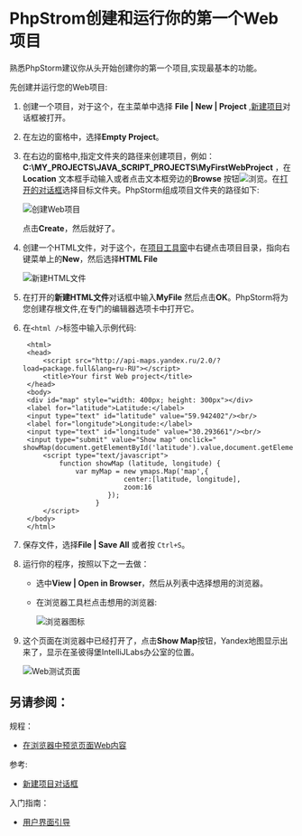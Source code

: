 # PhpStrom创建和运行你的第一个Web项目

熟悉PhpStorm建议你从头开始创建你的第一个项目,实现最基本的功能。

先创建并运行您的Web项目:

1. 创建一个项目，对于这个，在主菜单中选择 **File | New | Project** ,[新建项目](https://jellychendeveloper.gitbooks.io/phpstorm/%E5%8F%82%E8%80%83/%E5%AF%B9%E8%AF%9D%E6%A1%86/%E6%96%B0%E5%BB%BA%E9%A1%B9%E7%9B%AE%E5%AF%B9%E8%AF%9D%E6%A1%86/README.md)对话框被打开。

2. 在左边的窗格中，选择**Empty Project**。

3. 在右边的窗格中,指定文件夹的路径来创建项目，例如：**C:\MY_PROJECTS\JAVA_SCRIPT_PROJECTS\MyFirstWebProject** ，在**Location** 文本框手动输入或者点击文本框旁边的**Browse** 按钮![浏览](http://image.jellychen.cn/uploads/2016/10/browseButton.png)。在[打开的对话框](https://jellychendeveloper.gitbooks.io/phpstorm/%E5%8F%82%E8%80%83/%E5%AF%B9%E8%AF%9D%E6%A1%86/%E9%80%89%E6%8B%A9%E8%B7%AF%E5%BE%84%E5%AF%B9%E8%AF%9D%E6%A1%86.md)选择目标文件夹。PhpStorm组成项目文件夹的路径如下:

   ![创建Web项目](http://image.jellychen.cn/uploads/2016/10/webstdcreateNewProject.png)

   点击**Create**，然后就好了。

4. 创建一个HTML文件，对于这个，在[项目工具窗](https://jellychendeveloper.gitbooks.io/phpstorm/%E5%8F%82%E8%80%83/%E5%B7%A5%E5%85%B7%E7%AA%97%E5%8F%82%E8%80%83/%E9%A1%B9%E7%9B%AE%E5%B7%A5%E5%85%B7%E7%AA%97.md)中右键点击项目目录，指向右键菜单上的**New**，然后选择**HTML File**

   ![新建HTML文件](http://image.jellychen.cn/uploads/2016/10/webstdcreateHtmlFile.png)

5. 在打开的**新建HTML文件**对话框中输入**MyFile** 然后点击**OK**。PhpStorm将为您创建存根文件,在专门的编辑器选项卡中打开它。

6. 在`<html />`标签中输入示例代码:

   ```
    <html>
    <head>
        <script src="http://api-maps.yandex.ru/2.0/?load=package.full&lang=ru-RU"></script>
        <title>Your first Web project</title>
    </head>
    <body>
    <div id="map" style="width: 400px; height: 300px"></div>
    <label for="latitude">Latitude:</label>
    <input type="text" id="latitude" value="59.942402"/><br/>
    <label for="longitude">Longitude:</label>
    <input type="text" id="longitude" value="30.293661"/><br/>
    <input type="submit" value="Show map" onclick=" showMap(document.getElementById('latitude').value,document.getElementById('longitude').value);"/>
        <script type="text/javascript">
            function showMap (latitude, longitude) {
                var myMap = new ymaps.Map('map',{
                            center:[latitude, longitude],
                            zoom:16
                        });
                     }
        </script>
    </body>
    </html>
   ```

7. 保存文件，选择**File | Save All** 或者按 `Ctrl+S`。

8. 运行你的程序，按照以下之一去做：

   - 选中**View | Open in Browser**，然后从列表中选择想用的浏览器。

   - 在浏览器工具栏点击想用的浏览器:

     ![浏览器图标](http://image.jellychen.cn/uploads/2016/10/browserIcons.png)

9. 这个页面在浏览器中已经打开了，点击**Show Map**按钮，Yandex地图显示出来了，显示在圣彼得堡IntelliJLabs办公室的位置。

   ![Web测试页面](http://image.jellychen.cn/uploads/2016/10/web_storm_first_project_output.png)

## 另请参阅：

规程：

- [在浏览器中预览页面Web内容](https://jellychendeveloper.gitbooks.io/phpstorm/%E5%A6%82%E4%BD%95%E4%BD%BF%E7%94%A8/%E5%B8%B8%E8%A7%84%E6%8C%87%E5%8D%97/%E6%9F%A5%E7%9C%8B%E9%A1%B5%E9%9D%A2Web%E5%86%85%E5%AE%B9/)

参考:

- [新建项目对话框](https://jellychendeveloper.gitbooks.io/phpstorm/%E5%8F%82%E8%80%83/%E5%AF%B9%E8%AF%9D%E6%A1%86/%E6%96%B0%E5%BB%BA%E9%A1%B9%E7%9B%AE%E5%AF%B9%E8%AF%9D%E6%A1%86/README.md)

入门指南：

- [用户界面引导](https://jellychendeveloper.gitbooks.io/phpstorm/%E5%A6%82%E4%BD%95%E4%BD%BF%E7%94%A8/%E5%B8%B8%E8%A7%84%E6%8C%87%E5%8D%97/%E7%94%A8%E6%88%B7%E7%95%8C%E9%9D%A2%E5%BC%95%E5%AF%BC/)